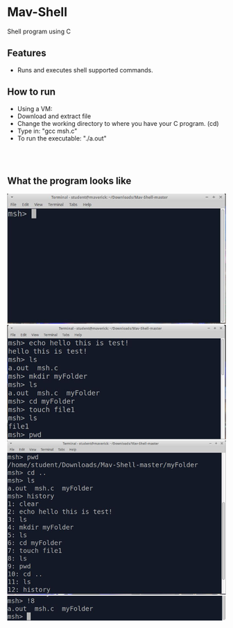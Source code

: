 # Mav-Shell
Shell program using C 

## Features
- Runs and executes shell supported commands.
 
 ## How to run
 - Using a VM:
 - Download and extract file
 - Change the working directory to where you have your C program. (cd)
 - Type in: "gcc msh.c"
 - To run the executable: "./a.out"
 
<br></br>
## What the program looks like
![alt text](https://github.com/DeanKamel/Mav-Shell/blob/master/Pictures/Capture1.JPG)
![alt text](https://github.com/DeanKamel/Mav-Shell/blob/master/Pictures/Capture2.JPG)
![alt text](https://github.com/DeanKamel/Mav-Shell/blob/master/Pictures/Capture3.JPG)
![alt text](https://github.com/DeanKamel/Mav-Shell/blob/master/Pictures/Capture4.JPG)


